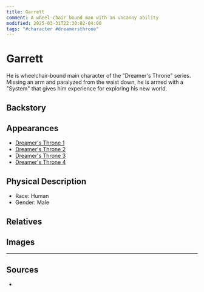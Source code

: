 ```yaml
---
title: Garrett
comment: A wheel-chair bound man with an uncanny ability
modified: 2025-03-31T22:30:02-04:00
tags: "#character #dreamersthrone"
---
```

# Garrett

He is wheelchair‐bound main character of the "Dreamer's Throne" series. Missing an arm and paralyzed from the waist down, he is armed with a "System" that gives him experience for exploring his new world.

## Backstory

## Appearances

- [Dreamer's Throne 1](../DreamersThrone/Series_DreamersThrone.md#Book%201)
- [Dreamer's Throne 2](../DreamersThrone/Series_DreamersThrone.md#Book%202)
- [Dreamer's Throne 3](../DreamersThrone/Series_DreamersThrone.md#Book%203)
- [Dreamer's Throne 4](../DreamersThrone/Series_DreamersThrone.md#Book%204)

## Physical Description

- Race: Human
- Gender: Male

## Relatives

## Images

---
## Sources
- 